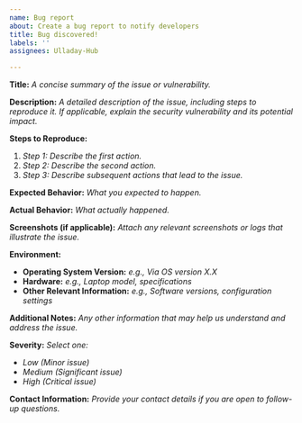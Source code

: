 ```yaml
---
name: Bug report
about: Create a bug report to notify developers
title: Bug discovered!
labels: ''
assignees: Ulladay-Hub

---
```


**Title:**
_A concise summary of the issue or vulnerability._

**Description:**
_A detailed description of the issue, including steps to reproduce it. If applicable, explain the security vulnerability and its potential impact._

**Steps to Reproduce:**
1. _Step 1: Describe the first action._
2. _Step 2: Describe the second action._
3. _Step 3: Describe subsequent actions that lead to the issue._

**Expected Behavior:**
_What you expected to happen._

**Actual Behavior:**
_What actually happened._

**Screenshots (if applicable):**
_Attach any relevant screenshots or logs that illustrate the issue._

**Environment:**
- **Operating System Version:** _e.g., Via OS version X.X_
- **Hardware:** _e.g., Laptop model, specifications_
- **Other Relevant Information:** _e.g., Software versions, configuration settings_

**Additional Notes:**
_Any other information that may help us understand and address the issue._

**Severity:**
_Select one:_
- _Low (Minor issue)_
- _Medium (Significant issue)_
- _High (Critical issue)_

**Contact Information:**
_Provide your contact details if you are open to follow-up questions._
